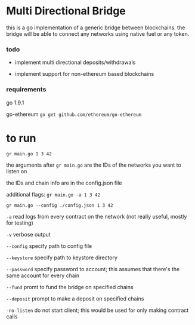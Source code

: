 # Multi Directional Bridge

this is a go implementation of a generic bridge between blockchains. the bridge will be able to connect any networks using native fuel or any token.

### todo
* implement multi directional deposits/withdrawals

* implement support for non-ethereum based blockchains

### requirements
go 1.9.1

go-ethereum
`go get github.com/ethereum/go-ethereum`

# to run
`gr main.go 1 3 42`
  
  the arguments after `gr main.go` are the IDs of the networks you want to listen on
  
  the IDs and chain info are in the config.json file
  
  additional flags:
 `gr main.go -a 1 3 42`
 
 `gr main.go --config ./config.json 1 3 42`
 
 `-a` read logs from every contract on the network (not really useful, mostly for testing)
 
 `-v` verbose output
 
 `--config` specify path to config file
 
 `--keystore` specify path to keystore directory
 
 `--password` specify password to account; this assumes that there's the same account for every chain
 
 `--fund` promt to fund the bridge on specified chains
 
 `--deposit` prompt to make a deposit on specified chains

`-no-listen` do not start client; this would be used for only making contract calls

